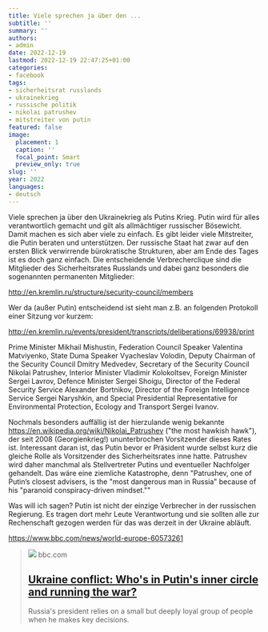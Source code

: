 ```yaml
---
title: Viele sprechen ja über den ...
subtitle: ''
summary: ''
authors:
- admin
date: 2022-12-19
lastmod: 2022-12-19 22:47:25+01:00
categories:
- facebook
tags:
- sicherheitsrat russlands
- ukrainekrieg
- russische politik
- nikolai patrushev
- mitstreiter von putin
featured: false
image:
  placement: 1
  caption: ''
  focal_point: Smart
  preview_only: true
slug: ''
year: 2022
languages:
- deutsch
---
```


Viele sprechen ja über den Ukrainekrieg als Putins Krieg. Putin wird für alles verantwortlich gemacht und gilt als allmächtiger russischer Bösewicht. Damit machen es sich aber viele zu einfach. Es gibt leider viele Mitstreiter, die Putin beraten und unterstützen. Der russische Staat hat zwar auf den ersten Blick verwirrende bürokratische Strukturen, aber am Ende des Tages ist es doch ganz einfach. Die entscheidende Verbrecherclique sind die Mitglieder des Sicherheitsrates Russlands und dabei ganz besonders die sogenannten permanenten Mitglieder:

http://en.kremlin.ru/structure/security-council/members

Wer da (außer Putin) entscheidend ist sieht man z.B. an folgenden Protokoll einer Sitzung vor kurzem:

http://en.kremlin.ru/events/president/transcripts/deliberations/69938/print

Prime Minister Mikhail Mishustin, Federation Council Speaker Valentina Matviyenko, State Duma Speaker Vyacheslav Volodin, Deputy Chairman of the Security Council Dmitry Medvedev, Secretary of the Security Council Nikolai Patrushev, Interior Minister Vladimir Kolokoltsev, Foreign Minister Sergei Lavrov, Defence Minister Sergei Shoigu, Director of the Federal Security Service Alexander Bortnikov, Director of the Foreign Intelligence Service Sergei Naryshkin, and Special Presidential Representative for Environmental Protection, Ecology and Transport Sergei Ivanov.

Nochmals besonders auffällig ist der hierzulande wenig bekannte https://en.wikipedia.org/wiki/Nikolai_Patrushev ("the most hawkish hawk"), der seit 2008 (Georgienkrieg!) ununterbrochen Vorsitzender dieses Rates ist. Interessant daran ist, das Putin bevor er Präsident wurde selbst kurz die gleiche Rolle als Vorsitzender des Sicherheitsrates inne hatte. Patrushev wird daher manchmal als Stellvertreter Putins und eventueller Nachfolger gehandelt. Das wäre eine ziemliche Katastrophe, denn "Patrushev, one of Putin’s closest advisers, is the "most dangerous man in Russia" because of his "paranoid conspiracy-driven mindset.""

Was will ich sagen? Putin ist nicht der einzige Verbrecher in der russischen Regierung. Es tragen dort mehr Leute Verantwortung und sie sollten alle zur Rechenschaft gezogen werden für das was derzeit in der Ukraine abläuft. 

https://www.bbc.com/news/world-europe-60573261
> [![](https://ichef.bbci.co.uk/news/1024/branded_news/2722/production/_123481001_russiapromo.png)](https://www.bbc.com/news/world-europe-60573261)
> bbc.com
> ## [Ukraine conflict: Who's in Putin's inner circle and running the war?](https://www.bbc.com/news/world-europe-60573261)
>
>Russia's president relies on a small but deeply loyal group of people when he makes key decisions.